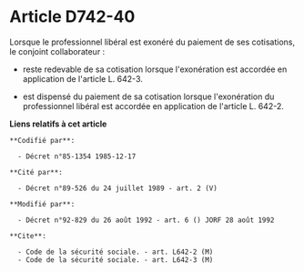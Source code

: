 # Article D742-40

Lorsque le professionnel libéral est exonéré du paiement de ses cotisations, le conjoint collaborateur :

- reste redevable de sa cotisation lorsque l'exonération est accordée en application de l'article L. 642-3.

- est dispensé du paiement de sa cotisation lorsque l'exonération du professionnel libéral est accordée en application de
l'article L. 642-2.

**Liens relatifs à cet article**

	**Codifié par**:

	  - Décret n°85-1354 1985-12-17

	**Cité par**:

	  - Décret n°89-526 du 24 juillet 1989 - art. 2 (V)

	**Modifié par**:

	  - Décret n°92-829 du 26 août 1992 - art. 6 () JORF 28 août 1992

	**Cite**:

	  - Code de la sécurité sociale. - art. L642-2 (M)
	  - Code de la sécurité sociale. - art. L642-3 (M)
